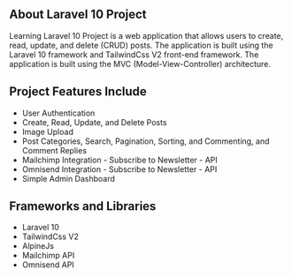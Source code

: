 ## About Laravel 10 Project

Learning Laravel 10 Project is a web application that allows users to create, read, update, and delete (CRUD) posts. The application is built using the Laravel 10 framework and TailwindCss V2 front-end framework. The application is built using the MVC (Model-View-Controller) architecture.

## Project Features Include

- User Authentication
- Create, Read, Update, and Delete Posts
- Image Upload
- Post Categories, Search, Pagination, Sorting, and Commenting, and Comment Replies
- Mailchimp Integration - Subscribe to Newsletter - API
- Omnisend Integration - Subscribe to Newsletter - API
- Simple Admin Dashboard
  
## Frameworks and Libraries
- Laravel 10
- TailwindCss V2
- AlpineJs
- Mailchimp API
- Omnisend API
